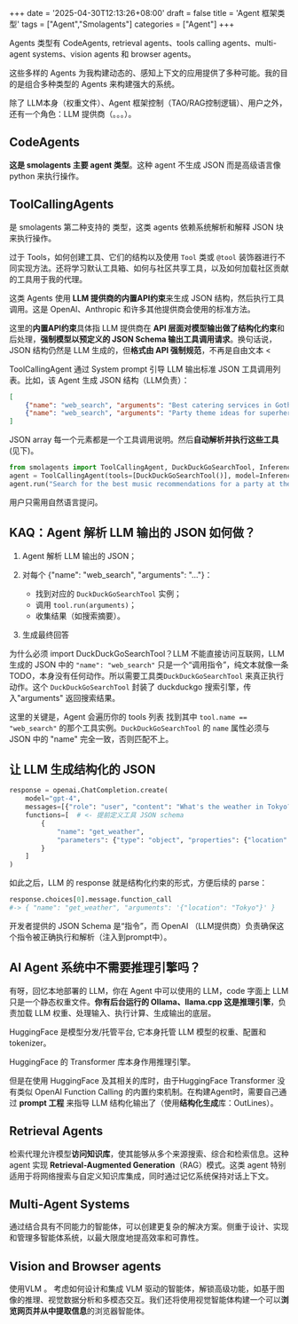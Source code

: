 +++
date = '2025-04-30T12:13:26+08:00'
draft = false
title = 'Agent 框架类型'
tags = ["Agent","Smolagents"]
categories = ["Agent"]
+++


Agents 类型有 CodeAgents, retrieval agents、tools calling agents、multi-agent systems、vision agents 和 browser agents。

这些多样的 Agents 为我构建动态的、感知上下文的应用提供了多种可能。我的目的是组合多种类型的 Agents 来构建强大的系统。

除了 LLM本身（权重文件）、Agent 框架控制（TAO/RAG控制逻辑）、用户之外，还有一个角色：LLM 提供商（。。。）。

## CodeAgents

**这是 smolagents 主要 agent 类型**。这种 agent 不生成 JSON 而是高级语言像 python 来执行操作。


## ToolCallingAgents

是 smolagents 第二种支持的 类型，这类 agents 依赖系统解析和解释 JSON 块来执行操作。

过于 Tools，如何创建工具、它们的结构以及使用 `Tool` 类或 `@tool` 装饰器进行不同实现方法。还将学习默认工具箱、如何与社区共享工具，以及如何加载社区贡献的工具用于我的代理。

这类 Agents 使用 **LLM 提供商的内置API约束**来生成 JSON 结构，然后执行工具调用。这是 OpenAI、Anthropic 和许多其他提供商会使用的标准方法。

这里的**内置API约束**具体指 LLM 提供商在 **API 层面对模型输出做了结构化约束**和后处理，**强制模型以预定义的 JSON Schema 输出工具调用请求**。换句话说，JSON 结构仍然是 LLM 生成的，但**格式由 API 强制规范**，不再是自由文本  <

ToolCallingAgent 通过 System prompt 引导 LLM 输出标准 JSON 工具调用列表。比如，该 Agent 生成 JSON 结构（LLM负责）：

~~~json
[
    {"name": "web_search", "arguments": "Best catering services in Gotham City"},
    {"name": "web_search", "arguments": "Party theme ideas for superheroes"}
]
~~~

JSON array 每一个元素都是一个工具调用说明。然后**自动解析并执行这些工具**(见下)。

~~~py
from smolagents import ToolCallingAgent, DuckDuckGoSearchTool, InferenceClientModel
agent = ToolCallingAgent(tools=[DuckDuckGoSearchTool()], model=InferenceClientModel())
agent.run("Search for the best music recommendations for a party at the Wayne's mansion.")
~~~

用户只需用自然语言提问。


## KAQ：Agent 解析 LLM 输出的 JSON 如何做？

1. Agent 解析 LLM 输出的 JSON；
2. 对每个 {"name": "web_search", "arguments": "..."}：

    - 找到对应的 `DuckDuckGoSearchTool` 实例；
    - 调用 `tool.run(arguments)`；
    - 收集结果（如搜索摘要）。

3. 生成最终回答

为什么必须 import DuckDuckGoSearchTool？LLM 不能直接访问互联网，LLM 生成的 JSON 中的 `"name": "web_search"` 只是一个“调用指令”，纯文本就像一条TODO，本身没有任何动作。所以需要工具类`DuckDuckGoSearchTool` 来真正执行动作。这个 `DuckDuckGoSearchTool` 封装了 duckduckgo 搜索引擎，传入"arguments" 返回搜索结果。

这里的关键是，Agent 会遍历你的 tools 列表 找到其中 `tool.name == "web_search"` 的那个工具实例。`DuckDuckGoSearchTool` 的 `name` 属性必须与 JSON 中的 "name" 完全一致，否则匹配不上。


## 让 LLM 生成结构化的 JSON

~~~py
response = openai.ChatCompletion.create(
    model="gpt-4",
    messages=[{"role": "user", "content": "What's the weather in Tokyo?"}],
    functions=[  # <- 提前定义工具 JSON schema
        {
            "name": "get_weather",
            "parameters": {"type": "object", "properties": {"location": {"type": "string"}}}
        }
    ]
)
~~~

如此之后，LLM 的 response 就是结构化约束的形式，方便后续的 parse：

~~~py
response.choices[0].message.function_call
#-> { "name": "get_weather", "arguments": '{"location": "Tokyo"}' }
~~~

开发者提供的 JSON Schema 是“指令”，而 OpenAI （LLM提供商）负责确保这个指令被正确执行和解析（注入到prompt中）。


## AI Agent 系统中不需要推理引擎吗？

有呀，回忆本地部署的 LLM，你在 Agent 中可以使用的 LLM，code 字面上 LLM 只是一个静态权重文件。**你有后台运行的 Ollama、llama.cpp 这是推理引擎**，负责加载 LLM 权重、处理输入、执行计算、生成输出的底层。

HuggingFace 是模型分发/托管平台, 它本身托管 LLM 模型的权重、配置和 tokenizer。

HuggingFace 的 Transformer 库本身作用推理引擎。

但是在使用 HuggingFace 及其相关的库时，由于HuggingFace Transformer 没有类似 OpenAI Function Calling 的内置约束机制。在构建Agent时，需要自己通过 **prompt 工程** 来指导 LLM 结构化输出了（使用**结构化生成**库：OutLines）。


## Retrieval Agents

检索代理允许模型**访问知识库**，使其能够从多个来源搜索、综合和检索信息。这种 agent 实现 **Retrieval-Augmented Generation**（RAG）模式。这类 agent 特别适用于将网络搜索与自定义知识库集成，同时通过记忆系统保持对话上下文。


## Multi-Agent Systems

通过结合具有不同能力的智能体，可以创建更复杂的解决方案。侧重于设计、实现和管理多智能体系统，以最大限度地提高效率和可靠性。


## Vision and Browser agents

使用VLM 。 考虑如何设计和集成 VLM 驱动的智能体，解锁高级功能，如基于图像的推理、视觉数据分析和多模态交互。我们还将使用视觉智能体构建一个可以**浏览网页并从中提取信息**的浏览器智能体。

